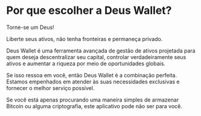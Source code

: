 # Por que escolher a Deus Wallet?

Torne-se um Deus!

Liberte seus ativos, não tenha fronteiras e permaneça privado.

Deus Wallet é uma ferramenta avançada de gestão de ativos projetada para quem deseja descentralizar seu capital, controlar verdadeiramente seus ativos e aumentar a riqueza por meio de oportunidades globais.

Se isso ressoa em você, então Deus Wallet é a combinação perfeita. Estamos empenhados em atender às suas necessidades exclusivas e fornecer o melhor serviço possível.

Se você está apenas procurando uma maneira simples de armazenar Bitcoin ou alguma criptografia, este aplicativo pode não ser para você.